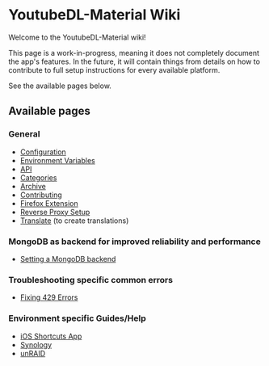 # YoutubeDL-Material Wiki

Welcome to the YoutubeDL-Material wiki!

This page is a work-in-progress, meaning it does not completely document the app's features. In the future, it will contain things from details on how to contribute to full setup instructions for every available platform.

See the available pages below.

## Available pages

### General
* [Configuration](https://github.com/Tzahi12345/YoutubeDL-Material/wiki/Configuration)
* [Environment Variables](https://github.com/Tzahi12345/YoutubeDL-Material/wiki/Environment-Variables)
* [API](https://github.com/Tzahi12345/YoutubeDL-Material/wiki/API)
* [Categories](https://github.com/Tzahi12345/YoutubeDL-Material/wiki/Categories)
* [Archive](https://github.com/Tzahi12345/YoutubeDL-Material/wiki/Archive)
* [Contributing](https://github.com/Tzahi12345/YoutubeDL-Material/wiki/Contributing)
* [Firefox Extension](https://github.com/Tzahi12345/YoutubeDL-Material/wiki/Firefox-Extension)
* [Reverse Proxy Setup](https://github.com/Tzahi12345/YoutubeDL-Material/wiki/Reverse-Proxy-Setup)
* [Translate](https://github.com/Tzahi12345/YoutubeDL-Material/wiki/Translate) (to create translations)

### MongoDB as backend for improved reliability and performance
* [Setting a MongoDB backend](https://github.com/Tzahi12345/YoutubeDL-Material/wiki/Setting-a-MongoDB-backend-to-use-as-database-provider-for-YTDL-M)

### Troubleshooting specific common errors
* [Fixing 429 Errors](https://github.com/Tzahi12345/YoutubeDL-Material/wiki/Fixing-429-errors)

### Environment specific Guides/Help
* [iOS Shortcuts App](https://github.com/Tzahi12345/YoutubeDL-Material/wiki/iOS-Shortcuts-Workflow)
* [Synology](https://github.com/Tzahi12345/YoutubeDL-Material/wiki/Synology)
* [unRAID](https://github.com/Tzahi12345/YoutubeDL-Material/wiki/unRAID)